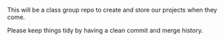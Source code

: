 This will be a class group repo to create and store our projects when they come.

Please keep things tidy by having a clean commit and merge history.
